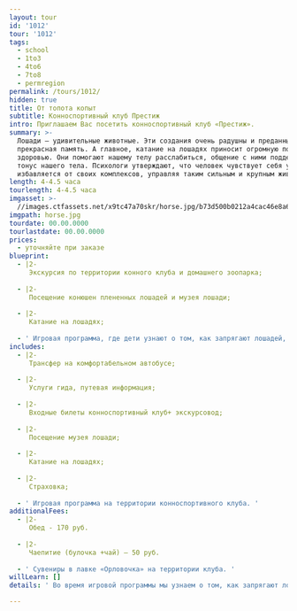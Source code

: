 ```yaml
---
layout: tour
id: '1012'
tour: '1012'
tags:
  - school
  - 1to3
  - 4to6
  - 7to8
  - permregion
permalink: /tours/1012/
hidden: true
title: От топота копыт
subtitle: Конноспортивный клуб Престиж
intro: Приглашаем Вас посетить конноспортивный клуб «Престиж».
summary: >-
  Лошади – удивительные животные. Эти создания очень радушны и преданны, у них
  прекрасная память. А главное, катание на лошадях приносит огромную пользу
  здоровью. Они помогают нашему телу расслабиться, общение с ними поддерживает
  тонус нашего тела. Психологи утверждают, что человек чувствует себя увереннее,
  избавляется от своих комплексов, управляя таким сильным и крупным животным.
length: 4-4.5 часа
tourlength: 4-4.5 часа
imgasset: >-
  //images.ctfassets.net/x9tc47a70skr/horse.jpg/b73d500b0212a4cac46e8a613baf68e5/horse.jpg
imgpath: horse.jpg
tourdate: 00.00.0000
tourlastdate: 00.00.0000
prices:
  - уточняйте при заказе
blueprint:
  - |2-
     Экскурсия по территории конного клуба и домашнего зоопарка; 
     
  - |2-
     Посещение конюшен плененных лошадей и музея лошади; 
     
  - |2-
     Катание на лошадях; 
     
  - ' Игровая программа, где дети узнают о том, как запрягают лошадей, как управляют ими, как и чем кормят, как подковывают '
includes:
  - |2-
     Трансфер на комфортабельном автобусе; 
     
  - |2-
     Услуги гида, путевая информация; 
     
  - |2-
     Входные билеты конноспортивный клуб+ экскурсовод; 
     
  - |2-
     Посещение музея лошади; 
     
  - |2-
     Катание на лошадях; 
     
  - |2-
     Страховка; 
     
  - ' Игровая программа на территории конноспортивного клуба. '
additionalFees:
  - |2-
     Обед - 170 руб. 
     
  - |2-
     Чаепитие (булочка +чай) – 50 руб. 
     
  - ' Сувениры в лавке «Орловочка» на территории клуба. '
willLearn: []
details: ' Во время игровой программы мы узнаем о том, как запрягают лошадей, как управляют ими, как и чем их кормят, как подковывают. Мы посетим конюшни племенных лошадей и домашний зоопарк, где увидим козочек, курочек, кроликов, овечек, индюшек и хрюшек. Также, совершим экскурсию по территории клуба и в музей лошади. И, конечно, каждый сможет ПОКАТАТЬСЯ на лошади! '

---
```


